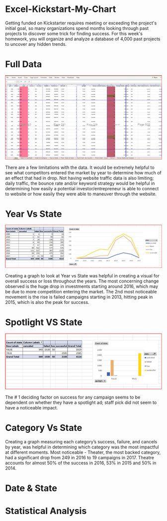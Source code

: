 # Excel-Kickstart-My-Chart
Getting funded on Kickstarter requires meeting or exceeding the project's initial goal, so many organizations spend months looking through past projects to discover some trick for finding success. For this week's homework, you will organize and analyze a database of 4,000 past projects to uncover any hidden trends.

# Full Data

![](/images/Picture1.jpg)

There are a few limitations with the data. It would be extremely helpful to see what competitors entered the market by year to determine how much of an effect that had in drop.  Not having website traffic data is also limiting; daily traffic, the bounce rate and/or keyword strategy would be helpful in determining how easily a potential investor/entrepreneur is able to connect to website or how easily they were able to maneuver through the website.  


# Year Vs State 

![](/images/YearvsState1.jpg)

Creating a graph to look at Year vs State was helpful in creating a visual for overall success or loss throughout the years. The most concerning change observed is the huge drop in investments starting around 2016, which may be due to more competition entering the market. The 2nd most noticeable movement is the rise is failed campaigns starting in 2013, hitting peak in 2015, which is also the peak for success.


# Spotlight VS State 

![](/images/SpotlightVSState.jpg)

The # 1 deciding factor on success for any campaign seems to be dependent on whether they have a spotlight ad; staff pick did not seem to have a noticeable impact.


# Category Vs State
Creating a graph measuring each category’s success, failure, and cancels by year, was helpful in determining which category was the most impactful at different moments. 
Most noticeable - Theater, the most backed category, had a significant drop from 249 in 2016 to 19 campaigns in 2017. Theatre accounts for almost 50% of the success in 2016, 53% in 2015 and 50% in 2014. 





# Date & State

# Statistical Analysis 




